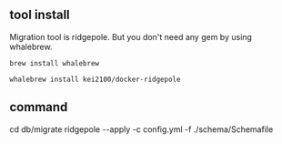 ## tool install

Migration tool is ridgepole. But you don't need any gem by using whalebrew.

```
brew install whalebrew
```

```
whalebrew install kei2100/docker-ridgepole
```

## command

cd db/migrate
ridgepole --apply -c config.yml -f ./schema/Schemafile
